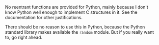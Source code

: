 No reentrant functions are provided for Python, mainly because I don't know Python well enough to implement C
structures in it. See the documentation for other justifications.

There should be no reason to use this in Python, because the Python standard library makes available the `random`
module. But if you really want to, go right ahead.
